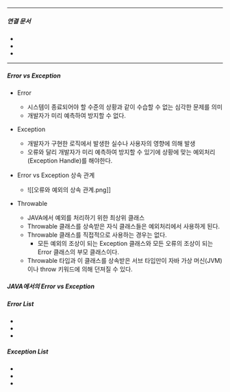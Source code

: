 

----
##### 연결 문서

- 
- 
- 
---
##### Error vs Exception
- Error
	- 시스템이 종료되어야 할 수준의 상황과 같이 수습할 수 없는 심각한 문제를 의미
	- 개발자가 미리 예측하여 방지할 수 없다.
	  
- Exception 
	- 개발자가 구현한 로직에서 발생한 실수나 사용자의 영향에 의해 발생
	- 오류와 달리 개발자가 미리 예측하여 방지할 수 있기에 상황에 맞는 예외처리(Exception Handle)를 해야한다. 
	  
- Error vs Exception 상속 관계
	- ![[오류와 예외의 상속 관계.png]]
	
- Throwable
	- JAVA에서 예외를 처리하기 위한 최상위 클래스 
	- Throwable 클래스를 상속받은 자식 클래스들은 예외처리에서 사용하게 된다.
	- Throwable 클래스를 직접적으로 사용하는 경우는 없다.
		- 모든 예외의 조상이 되는 Exception 클래스와 모든 오류의 조상이 되는 Error 클래스의 부모 클래스이다.
	- Throwable 타입과 이 클래스를 상속받은 서브 타입만이 자바 가상 머신(JVM)이나 throw 키워드에 의해 던져질 수 있다. 
	
##### JAVA에서의 Error vs Exception

##### Error List
- 
- 
- 
##### Exception List
- 
- 
- 